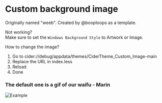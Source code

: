 <h1>Custom background image</h1>
Originally named "weeb". Created by @booploops as a template.<br>

Not working?<br>
Make sure to set the `Windows Background Style` to Artwork or Image. <br>

How to change the image?

<OL>
  <LI>Go to cider://debug/appdata/themes/CiderTheme_Custom_Image-main</LI>
  <LI>Replace the URL in index.less</LI>
  <LI>Reload</LI>
  <LI>Done</LI>
</OL>
<h3>The default one is a gif of our waifu - Marin</h3>
<img src="https://user-images.githubusercontent.com/79555466/154326594-e1b6102d-be7a-498b-a8df-77c2c2992b11.gif" alt="Example" style="max-width: 100%;">
